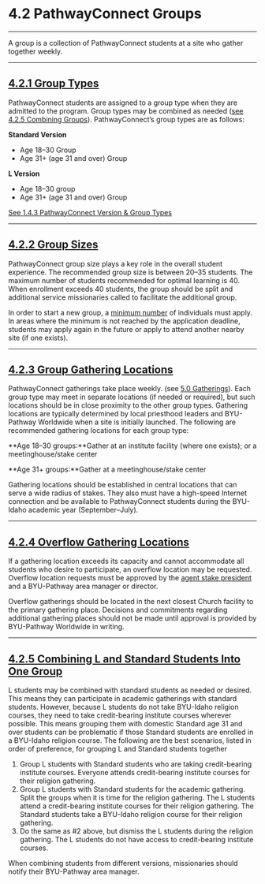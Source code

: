 
4\.2 PathwayConnect Groups
==========================




---






A group is a collection of PathwayConnect students at a site who gather together weekly.








---




[4\.2\.1 Group Types](#4-2-1-group-types)
-----------------------------------------




PathwayConnect students are assigned to a group type when they are admitted to the program. Group types may be combined as needed ([see 4\.2\.5 Combining Groups](https://pathwaysupport.org/handbook/4-sites-and-groups/groups/#combining)). PathwayConnect’s group types are as follows:


**Standard Version**
  



* Age 18–30 Group
* Age 31\+ (age 31 and over) Group

**L Version**
  



* Age 18–30 group
* Age 31\+ (age 31 and over) Group


[See 1\.4\.3 PathwayConnect Version \& Group Types](https://pathwaysupport.org/handbook/1-background-and-foundation/structure-requirements/#version)








---




[4\.2\.2 Group Sizes](#4-2-2-group-sizes)
-----------------------------------------




PathwayConnect group size plays a key role in the overall student experience. The recommended group size is between 20–35 students. The maximum number of students recommended for optimal learning is 40\. When enrollment exceeds 40 students, the group should be split and additional service missionaries called to facilitate the additional group.



In order to start a new group, a [minimum number](https://pathwaysupport.org/handbook/2-admission-and-tuition/application-process#enrollment) of individuals must apply. In areas where the minimum is not reached by the application deadline, students may apply again in the future or apply to attend another nearby site (if one exists).








---




[4\.2\.3 Group Gathering Locations](#4-2-3-group-gathering-locations)
---------------------------------------------------------------------




PathwayConnect gatherings take place weekly. (see [5\.0 Gatherings](https://pathwaysupport.org/handbook/5-gatherings/)). Each group type may meet in separate locations (if needed or required), but such locations should be in close proximity to the other group types. Gathering locations are typically determined by local priesthood leaders and BYU\-Pathway Worldwide when a site is initially launched. The following are recommended gathering locations for each group type:



**Age 18–30 groups:**Gather at an institute facility (where one exists); or a meetinghouse/stake center



**Age 31\+ groups:**Gather at a meetinghouse/stake center



Gathering locations should be established in central locations that can serve a wide radius of stakes. They also must have a high\-speed Internet connection and be available to PathwayConnect students during the BYU\-Idaho academic year (September–July).








---




[4\.2\.4 Overflow Gathering Locations](#4-2-4-overflow-gathering-locations)
---------------------------------------------------------------------------




If a gathering location exceeds its capacity and cannot accommodate all students who desire to participate, an overflow location may be requested. Overflow location requests must be approved by the [agent stake president](http://pathwaysupport.org/handbook/7-leadership-and-roles/local-leaders/) and a BYU\-Pathway area manager or director.



Overflow gatherings should be located in the next closest Church facility to the primary gathering place. Decisions and commitments regarding additional gathering places should not be made until approval is provided by BYU\-Pathway Worldwide in writing.








---




[4\.2\.5 Combining L and Standard Students Into One Group](#4-2-5-combining-l-and-standard-students-into-one-group)
-------------------------------------------------------------------------------------------------------------------




L students may be combined with standard students as needed or desired. This means they can participate in academic gatherings with standard students. However, because L students do not take BYU\-Idaho religion courses, they need to take credit\-bearing institute courses wherever possible. This means grouping them with domestic Standard age 31 and over students can be problematic if those Standard students are enrolled in a BYU\-Idaho religion course. The following are the best scenarios, listed in order of preference, for grouping L and Standard students together



1. Group L students with Standard students who are taking credit\-bearing institute courses. Everyone attends credit\-bearing institute courses for their religion gathering.
2. Group L students with Standard students for the academic gathering. Split the groups when it is time for the religion gathering. The L students attend a credit\-bearing institute courses for their religion gathering. The Standard students take a BYU\-Idaho religion course for their religion gathering.
3. Do the same as \#2 above, but dismiss the L students during the religion gathering. The L students do not have access to credit\-bearing institute courses.


When combining students from different versions, missionaries should notify their BYU\-Pathway area manager.









